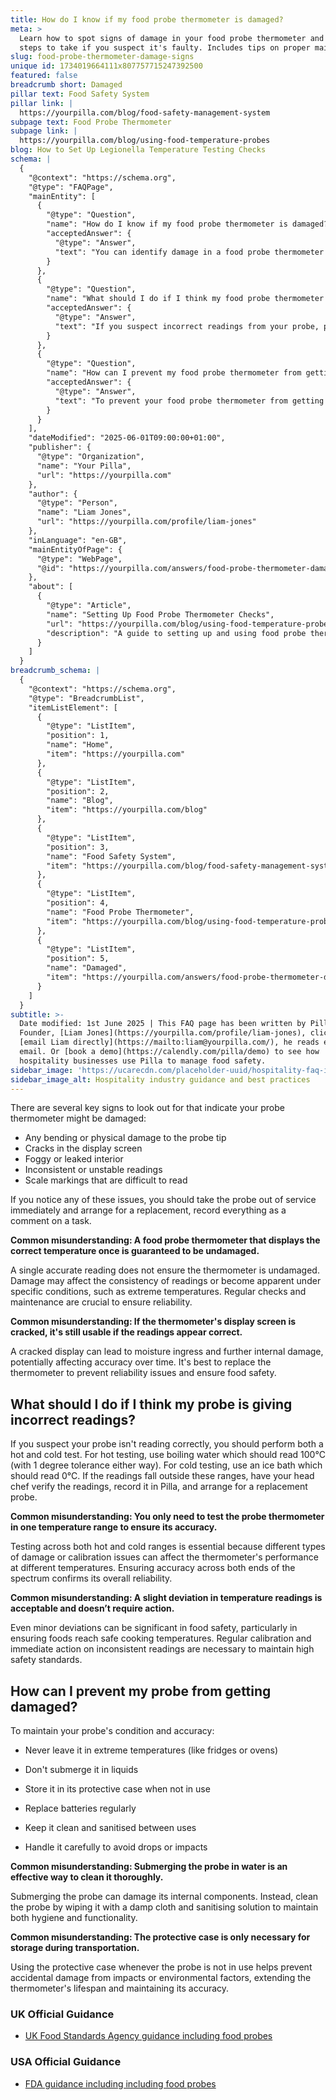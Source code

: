 ```yaml
---
title: How do I know if my food probe thermometer is damaged?
meta: >
  Learn how to spot signs of damage in your food probe thermometer and what
  steps to take if you suspect it's faulty. Includes tips on proper maintenance.
slug: food-probe-thermometer-damage-signs
unique id: 1734019664111x807757715247392500
featured: false
breadcrumb short: Damaged
pillar text: Food Safety System
pillar link: |
  https://yourpilla.com/blog/food-safety-management-system
subpage text: Food Probe Thermometer
subpage link: |
  https://yourpilla.com/blog/using-food-temperature-probes
blog: How to Set Up Legionella Temperature Testing Checks
schema: |
  {
    "@context": "https://schema.org",
    "@type": "FAQPage",
    "mainEntity": [
      {
        "@type": "Question",
        "name": "How do I know if my food probe thermometer is damaged?",
        "acceptedAnswer": {
          "@type": "Answer",
          "text": "You can identify damage in a food probe thermometer by looking for bending or physical damage to the probe tip, cracks in the display screen, a foggy or leaked interior, inconsistent or unstable readings, and scale markings that are difficult to read. If you observe any of these issues, immediately take the probe out of service and arrange for a replacement, recording all issues as a comment on a task."
        }
      },
      {
        "@type": "Question",
        "name": "What should I do if I think my food probe thermometer is giving incorrect readings?",
        "acceptedAnswer": {
          "@type": "Answer",
          "text": "If you suspect incorrect readings from your probe, perform a hot and cold test. Use boiling water (expected reading: 100°C with a tolerance of ±1°C) for the hot test, and an ice bath (expected reading: 0°C) for the cold test. If the probe's readings deviate from these expectations, have your head chef verify the readings, record them in Pilla, and arrange for a probe replacement."
        }
      },
      {
        "@type": "Question",
        "name": "How can I prevent my food probe thermometer from getting damaged?",
        "acceptedAnswer": {
          "@type": "Answer",
          "text": "To prevent your food probe thermometer from getting damaged, avoid leaving it in extreme temperatures, refrain from submerging it in liquids, store it in its protective case when not in use, replace its batteries regularly, keep it cleaned and sanitised between uses, and handle it carefully to avoid drops or impacts."
        }
      }
    ],
    "dateModified": "2025-06-01T09:00:00+01:00",
    "publisher": {
      "@type": "Organization",
      "name": "Your Pilla",
      "url": "https://yourpilla.com"
    },
    "author": {
      "@type": "Person",
      "name": "Liam Jones",
      "url": "https://yourpilla.com/profile/liam-jones"
    },
    "inLanguage": "en-GB",
    "mainEntityOfPage": {
      "@type": "WebPage",
      "@id": "https://yourpilla.com/answers/food-probe-thermometer-damage-signs"
    },
    "about": [
      {
        "@type": "Article",
        "name": "Setting Up Food Probe Thermometer Checks",
        "url": "https://yourpilla.com/blog/using-food-temperature-probes",
        "description": "A guide to setting up and using food probe thermometers correctly, including regular testing and maintenance for accuracy and reliablility."
      }
    ]
  }
breadcrumb_schema: |
  {
    "@context": "https://schema.org",
    "@type": "BreadcrumbList",
    "itemListElement": [
      {
        "@type": "ListItem",
        "position": 1,
        "name": "Home",
        "item": "https://yourpilla.com"
      },
      {
        "@type": "ListItem",
        "position": 2,
        "name": "Blog",
        "item": "https://yourpilla.com/blog"
      },
      {
        "@type": "ListItem",
        "position": 3,
        "name": "Food Safety System",
        "item": "https://yourpilla.com/blog/food-safety-management-system"
      },
      {
        "@type": "ListItem",
        "position": 4,
        "name": "Food Probe Thermometer",
        "item": "https://yourpilla.com/blog/using-food-temperature-probes"
      },
      {
        "@type": "ListItem",
        "position": 5,
        "name": "Damaged",
        "item": "https://yourpilla.com/answers/food-probe-thermometer-damage-signs"
      }
    ]
  }
subtitle: >-
  Date modified: 1st June 2025 | This FAQ page has been written by Pilla
  Founder, [Liam Jones](https://yourpilla.com/profile/liam-jones), click to
  [email Liam directly](https://mailto:liam@yourpilla.com/), he reads every
  email. Or [book a demo](https://calendly.com/pilla/demo) to see how
  hospitality businesses use Pilla to manage food safety.
sidebar_image: 'https://ucarecdn.com/placeholder-uuid/hospitality-faq-image.jpg'
sidebar_image_alt: Hospitality industry guidance and best practices
---
```

There are several key signs to look out for that indicate your probe thermometer might be damaged:

-   Any bending or physical damage to the probe tip
-   Cracks in the display screen
-   Foggy or leaked interior
-   Inconsistent or unstable readings
-   Scale markings that are difficult to read

If you notice any of these issues, you should take the probe out of service immediately and arrange for a replacement, record everything as a comment on a task.

**Common misunderstanding: A food probe thermometer that displays the correct temperature once is guaranteed to be undamaged.**

A single accurate reading does not ensure the thermometer is undamaged. Damage may affect the consistency of readings or become apparent under specific conditions, such as extreme temperatures. Regular checks and maintenance are crucial to ensure reliability.

**Common misunderstanding: If the thermometer's display screen is cracked, it's still usable if the readings appear correct.**

A cracked display can lead to moisture ingress and further internal damage, potentially affecting accuracy over time. It's best to replace the thermometer to prevent reliability issues and ensure food safety.

## What should I do if I think my probe is giving incorrect readings?

If you suspect your probe isn't reading correctly, you should perform both a hot and cold test. For hot testing, use boiling water which should read 100°C (with 1 degree tolerance either way). For cold testing, use an ice bath which should read 0°C. If the readings fall outside these ranges, have your head chef verify the readings, record it in Pilla, and arrange for a replacement probe.

**Common misunderstanding: You only need to test the probe thermometer in one temperature range to ensure its accuracy.**

Testing across both hot and cold ranges is essential because different types of damage or calibration issues can affect the thermometer's performance at different temperatures. Ensuring accuracy across both ends of the spectrum confirms its overall reliability.

**Common misunderstanding: A slight deviation in temperature readings is acceptable and doesn’t require action.**

Even minor deviations can be significant in food safety, particularly in ensuring foods reach safe cooking temperatures. Regular calibration and immediate action on inconsistent readings are necessary to maintain high safety standards.

## How can I prevent my probe from getting damaged?

To maintain your probe's condition and accuracy:

-   Never leave it in extreme temperatures (like fridges or ovens)
-   Don't submerge it in liquids

-   Store it in its protective case when not in use
-   Replace batteries regularly
-   Keep it clean and sanitised between uses
-   Handle it carefully to avoid drops or impacts

**Common misunderstanding: Submerging the probe in water is an effective way to clean it thoroughly.**

Submerging the probe can damage its internal components. Instead, clean the probe by wiping it with a damp cloth and sanitising solution to maintain both hygiene and functionality.

**Common misunderstanding: The protective case is only necessary for storage during transportation.**

Using the protective case whenever the probe is not in use helps prevent accidental damage from impacts or environmental factors, extending the thermometer's lifespan and maintaining its accuracy.

### UK Official Guidance

-   [UK Food Standards Agency guidance including food probes](https://www.food.gov.uk/safety-hygiene/cooking-your-food)

### USA Official Guidance

-   [FDA guidance including including food probes](https://www.fda.gov/food/buy-store-serve-safe-food/refrigerator-thermometers-cold-facts-about-food-safety?utm_source=chatgpt.com)
